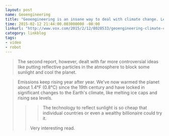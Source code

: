 ```yaml
---
layout: post
name: Geoengineering
title: "Geoengineering is an insane way to deal with climate change. Let's consider it anyway."
time: 2015-02-12 21:44:00.003000000 -08:00
linkurl: "http://www.vox.com/2015/2/12/8020533/geoengineering-climate-change"
category: linkblog
tags:
- video
- robot
---
```


<blockquote>
The second report, however, dealt with far more controversial ideas like putting reflective particles in the atmosphere to block some sunlight and cool the planet.
</blockquote>

<blockquote>
Emissions keep rising year after year. We've now warmed the planet about 1.4°F (0.8°C) since the 19th century and have locked in significant changes to the Earth's climate, like melting ice caps and rising sea levels.
<blockquote>

<blockquote>
The technology to reflect sunlight is so cheap that individual countries or even a wealthy billionaire could try it. 
</blockquote>

<p>
Very interesting read.
</p>
